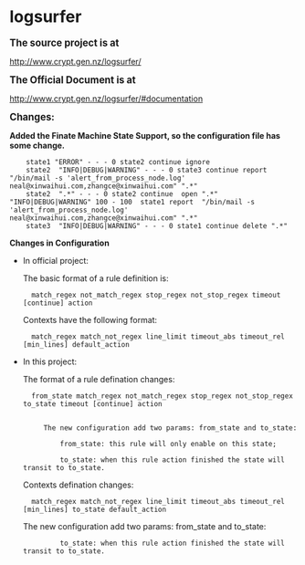 logsurfer
=========

<big>**The source project is at**</big>

http://www.crypt.gen.nz/logsurfer/

<big>**The Official Document is at**</big>

http://www.crypt.gen.nz/logsurfer/#documentation

<big>**Changes:</big>**

**Added the Finate Machine State Support, so the configuration file has some change.**

		state1 "ERROR" - - - 0 state2 continue ignore
		state2	"INFO|DEBUG|WARNING" - - - 0 state3 continue report  "/bin/mail -s 'alert_from_process_node.log' neal@xinwaihui.com,zhangce@xinwaihui.com" ".*"
		state2 	".*" - - - 0 state2 continue  open ".*" "INFO|DEBUG|WARNING" 100 - 100  state1 report  "/bin/mail -s 'alert_from_process_node.log' neal@xinwaihui.com,zhangce@xinwaihui.com" ".*"
		state3	"INFO|DEBUG|WARNING" - - - 0 state1 continue delete ".*"



**Changes in Configuration**

- In official project:

	The basic format of a rule definition is:

		match_regex not_match_regex stop_regex not_stop_regex timeout [continue] action

	Contexts have the following format:

		match_regex match_not_regex line_limit timeout_abs timeout_rel [min_lines] default_action



- In this project:
	
	The format of a rule defination changes:

		from_state match_regex not_match_regex stop_regex not_stop_regex to_state timeout [continue] action


           The new configuration add two params: from_state and to_state:

               from_state: this rule will only enable on this state;

               to_state: when this rule action finished the state will transit to to_state.

	Contexts defination changes:

	   	match_regex match_not_regex line_limit timeout_abs timeout_rel [min_lines] to_state default_action


	 The new configuration add two params: from_state and to_state:

               to_state: when this rule action finished the state will transit to to_state.

